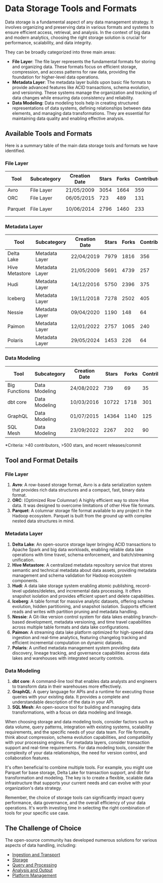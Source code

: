 # Data Storage Tools and Formats

Data storage is a fundamental aspect of any data management strategy. It involves organizing and preserving data in various formats and systems to ensure efficient access, retrieval, and analysis. In the context of big data and modern analytics, choosing the right storage solution is crucial for performance, scalability, and data integrity.

They can be broadly categorized into three main areas:
- **File Layer**: The file layer represents the fundamental formats for storing and organizing data. These formats focus on efficient storage, compression, and access patterns for raw data, providing the foundation for higher-level data operations.
- **Metadata Layer**: The metadata layer builds upon basic file formats to provide advanced features like ACID transactions, schema evolution, and versioning. These systems manage the organization and tracking of data changes while ensuring data consistency and reliability.
- **Data Modeling**: Data modeling tools help in creating structured representations of data systems, defining relationships between data elements, and managing data transformations. They are essential for maintaining data quality and enabling effective analysis.

## Available Tools and Formats

Here is a summary table of the main data storage tools and formats we have identified.

### File Layer

| Tool | Subcategory | Creation Date | Stars | Forks | Contributors | Last Release | Latest Commit | Meets Criteria* | Link |
|---|---|---|---|---|---|---|---|---|---|
| Avro | File Layer | 21/05/2009 | 3054 | 1664 | 359 | 05/08/2024 | 27/04/2025 | Yes | https://github.com/apache/avro |
| ORC | File Layer | 06/05/2015 | 723 | 489 | 131 | 20/03/2025 | 25/04/2025 | Yes | https://github.com/apache/orc |
| Parquet | File Layer | 10/06/2014 | 2796 | 1460 | 233 | 14/03/2025 | 24/04/2025 | Yes | https://github.com/apache/parquet-mr |

### Metadata Layer

| Tool | Subcategory | Creation Date | Stars | Forks | Contributors | Last Release | Latest Commit | Meets Criteria* | Link |
|---|---|---|---|---|---|---|---|---|---|
| Delta Lake | Metadata Layer | 22/04/2019 | 7979 | 1816 | 356 | 06/01/2025 | 26/04/2025 | Yes | https://github.com/delta-io/delta |
| Hive Metastore | Metadata Layer | 21/05/2009 | 5691 | 4739 | 257 | N/A | 25/04/2025 | Yes | https://github.com/apache/hive |
| Hudi | Metadata Layer | 14/12/2016 | 5750 | 2396 | 375 | 19/02/2025 | 25/04/2025 | Yes | https://github.com/apache/hudi |
| Iceberg | Metadata Layer | 19/11/2018 | 7278 | 2502 | 405 | 19/03/2025 | 25/04/2025 | Yes | https://github.com/apache/iceberg |
| Nessie | Metadata Layer | 09/04/2020 | 1190 | 148 | 64 | 08/04/2025 | 26/04/2025 | Yes | https://github.com/projectnessie/nessie |
| Paimon | Metadata Layer | 12/01/2022 | 2757 | 1065 | 240 | N/A | 27/04/2025 | Yes | https://github.com/apache/paimon |
| Polaris | Metadata Layer | 29/05/2024 | 1453 | 226 | 64 | 25/02/2025 | 26/04/2025 | Yes | https://github.com/apache/polaris |

### Data Modeling

| Tool | Subcategory | Creation Date | Stars | Forks | Contributors | Last Release | Latest Commit | Meets Criteria* | Link |
|---|---|---|---|---|---|---|---|---|---|
| Big Functions | Data Modeling | 24/08/2022 | 739 | 69 | 35 | 15/04/2025 | 25/04/2025 | No | https://github.com/unytics/bigfunctions |
| dbt core | Data Modeling | 10/03/2016 | 10722 | 1718 | 301 | 02/04/2025 | 25/04/2025 | Yes | https://github.com/dbt-labs/dbt-core |
| GraphQL | Data Modeling | 01/07/2015 | 14364 | 1140 | 125 | 27/10/2021 | 25/04/2025 | Yes | https://github.com/graphql/graphql-spec |
| SQL Mesh | Data Modeling | 23/09/2022 | 2267 | 202 | 90 | 25/04/2025 | 25/04/2025 | Yes | https://github.com/TobikoData/sqlmesh |

*Criteria: >40 contributors, >500 stars, and recent releases/commit

## Tool and Format Details

### File Layer

1. **Avro**: A row-based storage format, Avro is a data serialization system that provides rich data structures and a compact, fast, binary data format.
2. **ORC**: (Optimized Row Columnar) A highly efficient way to store Hive data. It was designed to overcome limitations of other Hive file formats.
3. **Parquet**: A columnar storage file format available to any project in the Hadoop ecosystem. Parquet is built from the ground up with complex nested data structures in mind.

### Metadata Layer

1. **Delta Lake**: An open-source storage layer bringing ACID transactions to Apache Spark and big data workloads, enabling reliable data lake operations with time travel, schema enforcement, and batch/streaming unification.
2. **Hive Metastore**: A centralized metadata repository service that stores semantic and technical metadata about data assets, providing metadata management and schema validation for Hadoop ecosystem components.
3. **Hudi**: A data lake storage system enabling atomic publishing, record-level updates/deletes, and incremental data processing. It offers snapshot isolation and provides efficient upsert and delete capabilities.
4. **Iceberg**: A table format for massive analytic datasets, offering schema evolution, hidden partitioning, and snapshot isolation. Supports efficient reads and writes with partition pruning and metadata handling.
5. **Nessie**: A Git-like version control system for data lakes enabling branch-based development, metadata versioning, and time travel capabilities across multiple table formats and data lake configurations.
6. **Paimon**: A streaming data lake platform optimized for high-speed data ingestion and real-time analytics, featuring changelog tracking and efficient incremental computation on dynamic datasets.
7. **Polaris**: A unified metadata management system providing data discovery, lineage tracking, and governance capabilities across data lakes and warehouses with integrated security controls.

### Data Modeling

1. **dbt core**: A command-line tool that enables data analysts and engineers to transform data in their warehouses more effectively.
2. **GraphQL**: A query language for APIs and a runtime for executing those queries with your existing data. It provides a complete and understandable description of the data in your API.
3. **SQL Mesh**: An open-source tool for building and managing data transformations, with a focus on data modeling and lineage.

When choosing storage and data modeling tools, consider factors such as data volume, query patterns, integration with existing systems, scalability requirements, and the specific needs of your data team. For file formats, think about compression, schema evolution capabilities, and compatibility with your processing engines. For metadata layers, consider transaction support and real-time requirements. For data modeling tools, consider the complexity of your data relationships, the need for version control, and collaboration features.

It's often beneficial to combine multiple tools. For example, you might use Parquet for base storage, Delta Lake for transaction support, and dbt for transformation and modeling. The key is to create a flexible, scalable data infrastructure that supports your current needs and can evolve with your organization's data strategy.

Remember, the choice of storage tools can significantly impact query performance, data governance, and the overall efficiency of your data operations. It's worth investing time in selecting the right combination of tools for your specific use case.

## The Challenge of Choice
The open-source community has developed numerous solutions for various aspects of data handling, including:
- [Ingestion and Transport](01.ingestion_and_transport.md)
- [Storage](02.storage.md)
- [Query and Processing](03.query_and_processing.md)
- [Analysis and Output](04.analysis_and_output.md)
- [Platform Management](05.platform_management.md)